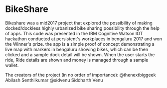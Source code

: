 # BikeShare

Bikeshare was a mid2017 project that explored the possibility of making docked/dockless highly urbanized bike sharing possibility through the help of apps. This code was presented in the IBM Cognitive Watson IOT hackathon conducted at persistent's workplaces in bengaluru 2017 and won the Winner's prize. the app is a simple proof of concept demonstrating a live map with markers in bengaluru showing bikes, which can be then clicked and a sample dock detail will be shown.
When the user starts the ride, Ride details are shown and money is managed through a sample wallet. 

The creators of the project (in no order of importance): 
@thenextbiggeek Abilash Senthilkumar
@sidvenu Siddharth Venu
